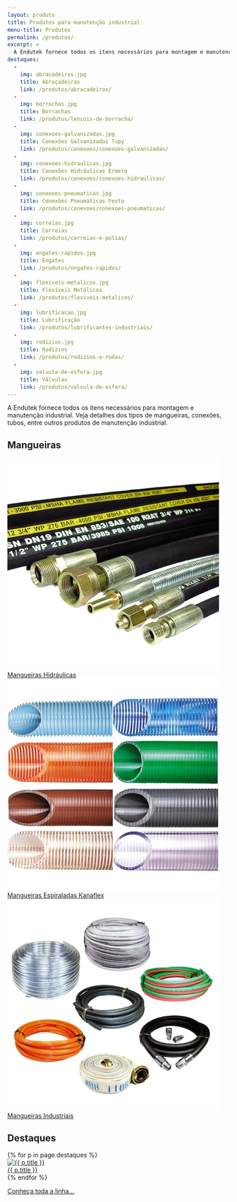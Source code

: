 ```yaml
---
layout: produto
title: Produtos para manutenção industrial
menu-title: Produtos
permalink: /produtos/
excerpt: >
  A Endutek fornece todos os itens necessários para montagem e manutenção industrial. Veja detalhes dos tipos de mangueiras, conexões, tubos, entre outros produtos de manutenção industrial.
destaques:
  - 
    img: abracadeiras.jpg
    title: Abraçadeiras
    link: /produtos/abracadeiras/
  - 
    img: borrachas.jpg
    title: Borrachas
    link: /produtos/lencois-de-borracha/
  -
    img: conexoes-galvanizadas.jpg
    title: Conexões Galvanizadas Tupy
    link: /produtos/conexoes/conexoes-galvanizadas/
  -
    img: conexoes-hidraulicas.jpg
    title: Conexões Hidráulicas Ermeto
    link: /produtos/conexoes/conexoes-hidraulicas/
  -
    img: conexoes-pneumaticas.jpg
    title: Conexões Pneumáticas Festo
    link: /produtos/conexoes/conexoes-pneumaticas/
  -
    img: correias.jpg
    title: Correias
    link: /produtos/correias-e-polias/
  -
    img: engates-rapidos.jpg
    title: Engates
    link: /produtos/engates-rapidos/
  -
    img: flexiveis-metalicos.jpg
    title: Flexíveis Metálicos
    link: /produtos/flexiveis-metalicos/
  -
    img: lubrificacao.jpg
    title: Lubrificação
    link: /produtos/lubrificantes-industriais/
  -
    img: rodizios.jpg
    title: Rodízios
    link: /produtos/rodizios-e-rodas/
  -
    img: valvula-de-esfera.jpg
    title: Válvulas
    link: /produtos/valvula-de-esfera/
---
```


A Endutek fornece todos os itens necessários para montagem e manutenção industrial. Veja detalhes dos tipos de mangueiras, conexões, tubos, entre outros produtos de manutenção industrial.

<div class="destaque-mangueiras">
  <h2>Mangueiras</h2>
  <div data-grid>
    <div class="produto-relacionado">
      <a href="/produtos/mangueiras-hidraulicas/">
        <img src="/img/destaques/mangueiras-hidraulicas.jpg" alt="Mangueiras Hidráulicas">
        <div>Mangueiras Hidráulicas</div>
      </a>
    </div>
    <div class="produto-relacionado">
      <a href="/produtos/mangueiras-espiraladas/">
        <img src="/img/destaques/mangueiras-espiraladas.jpg" alt="Mangueiras Espiraladas Kanaflex">
        <div>Mangueiras Espiraladas Kanaflex</div>
      </a>
    </div>
    <div class="produto-relacionado">
      <a href="/produtos/mangueiras-industriais/">
        <img src="/img/destaques/mangueiras-industriais.jpg" alt="Mangueiras Industriais">
        <div>Mangueiras Industriais</div>
      </a>
    </div>
  </div>
</div>

## Destaques

<div data-grid="wrap">
  {% for p in page.destaques %}
    <div class="produto-relacionado" data-grid="center">
      <a href="{{ site.baseurl }}{{ p.link }}" class="produto-thumb">
        <img src="{{ img_src = site.baseurl | append: '/img/destaques/' | append: p.img }}" alt="{{ p.title }}">
        <div>{{ p.title }}</div>
      </a>
    </div>
  {% endfor %}
</div>

<p class="only-mobile" data-grid="end"><a href="#lista-produtos" data-btn="round brand" onclick="scrollToTarget('.lista-produtos');">Conheça toda a linha...</a></p>

